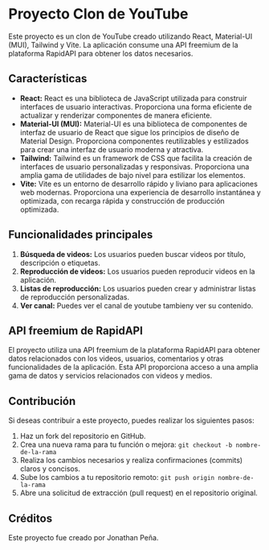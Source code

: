 # Proyecto Clon de YouTube

Este proyecto es un clon de YouTube creado utilizando React, Material-UI (MUI), Tailwind y Vite. La aplicación consume una API freemium de la plataforma RapidAPI para obtener los datos necesarios.

## Características

- **React:** React es una biblioteca de JavaScript utilizada para construir interfaces de usuario interactivas. Proporciona una forma eficiente de actualizar y renderizar componentes de manera eficiente.
- **Material-UI (MUI):** Material-UI es una biblioteca de componentes de interfaz de usuario de React que sigue los principios de diseño de Material Design. Proporciona componentes reutilizables y estilizados para crear una interfaz de usuario moderna y atractiva.
- **Tailwind:** Tailwind es un framework de CSS que facilita la creación de interfaces de usuario personalizadas y responsivas. Proporciona una amplia gama de utilidades de bajo nivel para estilizar los elementos.
- **Vite:** Vite es un entorno de desarrollo rápido y liviano para aplicaciones web modernas. Proporciona una experiencia de desarrollo instantánea y optimizada, con recarga rápida y construcción de producción optimizada.

## Funcionalidades principales

1. **Búsqueda de videos:** Los usuarios pueden buscar videos por título, descripción o etiquetas.
2. **Reproducción de videos:** Los usuarios pueden reproducir videos en la aplicación.
3. **Listas de reproducción:** Los usuarios pueden crear y administrar listas de reproducción personalizadas.
4. **Ver canal:** Puedes ver el canal de youtube tambieny ver su contenido.

## API freemium de RapidAPI

El proyecto utiliza una API freemium de la plataforma RapidAPI para obtener datos relacionados con los videos, usuarios, comentarios y otras funcionalidades de la aplicación. Esta API proporciona acceso a una amplia gama de datos y servicios relacionados con videos y medios.

## Contribución

Si deseas contribuir a este proyecto, puedes realizar los siguientes pasos:

1. Haz un fork del repositorio en GitHub.
2. Crea una nueva rama para tu función o mejora: `git checkout -b nombre-de-la-rama`
3. Realiza los cambios necesarios y realiza confirmaciones (commits) claros y concisos.
4. Sube los cambios a tu repositorio remoto: `git push origin nombre-de-la-rama`
5. Abre una solicitud de extracción (pull request) en el repositorio original.

## Créditos

Este proyecto fue creado por Jonathan Peña.
